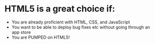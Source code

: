 # HTML5 is a great choice if:

<ul>
  <li>
    You are already proficient with HTML, CSS, and JavaScript
  </li>

  <li class="step">
    You want to be able to deploy bug fixes etc without going through an app
    store
  </li>

  <li class="step">You are PUMPED on HTML5!</li>
</ul>
